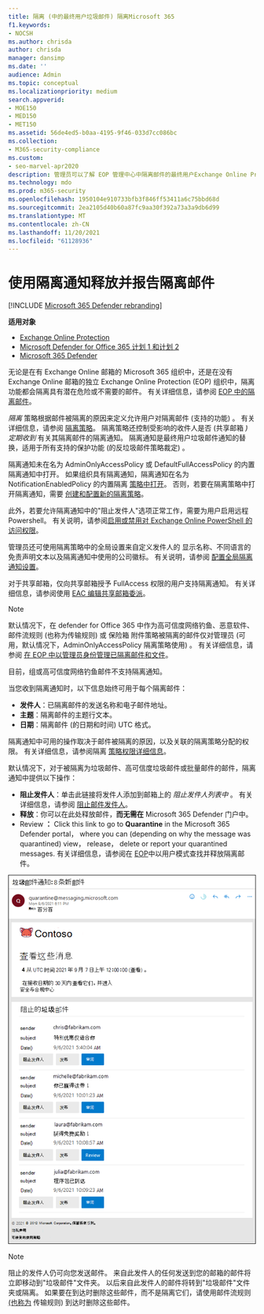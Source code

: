 ```yaml
---
title: 隔离 (中的最终用户垃圾邮件) 隔离Microsoft 365
f1.keywords:
- NOCSH
ms.author: chrisda
author: chrisda
manager: dansimp
ms.date: ''
audience: Admin
ms.topic: conceptual
ms.localizationpriority: medium
search.appverid:
- MOE150
- MED150
- MET150
ms.assetid: 56de4ed5-b0aa-4195-9f46-033d7cc086bc
ms.collection:
- M365-security-compliance
ms.custom:
- seo-marvel-apr2020
description: 管理员可以了解 EOP 管理中心中隔离邮件的最终用户Exchange Online Protection () 。
ms.technology: mdo
ms.prod: m365-security
ms.openlocfilehash: 1950104e910733bfb3f846ff53411a6c75bbd68d
ms.sourcegitcommit: 2ea2105d40b60a87fc9aa30f392a73a3a9db6d99
ms.translationtype: MT
ms.contentlocale: zh-CN
ms.lasthandoff: 11/20/2021
ms.locfileid: "61128936"
---
```

# <a name="use-quarantine-notifications-to-release-and-report-quarantined-messages"></a>使用隔离通知释放并报告隔离邮件

[!INCLUDE [Microsoft 365 Defender rebranding](../includes/microsoft-defender-for-office.md)]

**适用对象**
- [Exchange Online Protection](exchange-online-protection-overview.md)
- [Microsoft Defender for Office 365 计划 1 和计划 2](defender-for-office-365.md)
- [Microsoft 365 Defender](../defender/microsoft-365-defender.md)

无论是在有 Exchange Online 邮箱的 Microsoft 365 组织中，还是在没有 Exchange Online 邮箱的独立 Exchange Online Protection (EOP) 组织中，隔离功能都会隔离具有潜在危险或不需要的邮件。 有关详细信息，请参阅 [EOP 中的隔离邮件](quarantine-email-messages.md)。

_隔离_ 策略根据邮件被隔离的原因来定义允许用户对隔离邮件 (支持的功能) 。 有关详细信息，请参阅 [隔离策略](quarantine-policies.md)。 隔离策略还控制受影响的收件人是否 (共享邮箱 _) 定期收到_ 有关其隔离邮件的隔离通知。 隔离通知是最终用户垃圾邮件通知的替换，适用于所有支持的保护功能 (的反垃圾邮件策略裁定) 。

隔离通知未在名为 AdminOnlyAccessPolicy 或 DefaultFullAccessPolicy 的内置隔离通知中打开。 如果组织具有隔离通知，隔离通知在名为 NotificationEnabledPolicy 的内置隔离 [策略中打开](quarantine-policies.md#full-access-permissions-and-quarantine-notifications)。 否则，若要在隔离策略中打开隔离通知，需要 [创建和配置新的隔离策略](quarantine-policies.md#step-1-create-quarantine-policies-in-the-microsoft-365-defender-portal)。

此外，若要允许隔离通知中的"阻止发件人"选项正常工作，需要为用户启用远程 Powershell。 有关说明，请参阅[启用或禁用对 Exchange Online PowerShell 的访问权限](/powershell/exchange/disable-access-to-exchange-online-powershell)。

管理员还可使用隔离策略中的全局设置来自定义发件人的 显示名称、不同语言的免责声明文本以及隔离通知中使用的公司徽标。 有关说明，请参阅 [配置全局隔离通知设置](quarantine-policies.md#configure-global-quarantine-notification-settings-in-the-microsoft-365-defender-portal)。

对于共享邮箱，仅向共享邮箱授予 FullAccess 权限的用户支持隔离通知。 有关详细信息，请参阅使用 [EAC 编辑共享邮箱委派](/Exchange/collaboration-exo/shared-mailboxes#use-the-eac-to-edit-shared-mailbox-delegation)。

> [!NOTE]
> 默认情况下，在 defender for Office 365 中作为高可信度网络钓鱼、恶意软件、邮件流规则 (也称为传输规则) 或 保险箱 附件策略被隔离的邮件仅对管理员 (可用，默认情况下，AdminOnlyAccessPolicy 隔离策略使用) 。 有关详细信息，请参阅 [在 EOP 中以管理员身份管理已隔离邮件和文件](manage-quarantined-messages-and-files.md)。
>
> 目前，组或高可信度网络钓鱼邮件不支持隔离通知。 

当您收到隔离通知时，以下信息始终可用于每个隔离邮件：

- **发件人**：已隔离邮件的发送名称和电子邮件地址。
- **主题**：隔离邮件的主题行文本。
- **日期**：隔离邮件 (的日期和时间) UTC 格式。

隔离通知中可用的操作取决于邮件被隔离的原因，以及关联的隔离策略分配的权限。 有关详细信息，请参阅隔离 [策略权限详细信息](quarantine-policies.md#quarantine-policy-permission-details)。

默认情况下，对于被隔离为垃圾邮件、高可信度垃圾邮件或批量邮件的邮件，隔离通知中提供以下操作：

- **阻止发件人**：单击此链接将发件人添加到邮箱上的 _阻止发件人列表中_ 。 有关详细信息，请参阅 [阻止邮件发件人](https://support.microsoft.com/office/b29fd867-cac9-40d8-aed1-659e06a706e4)。
- **释放**：你可以在此处释放邮件，**而无需在** Microsoft 365 Defender 门户中。
- Review **：** Click this link to go to **Quarantine** in the Microsoft 365 Defender portal， where you can (depending on why the message was quarantined) view， release， delete or report your quarantined messages. 有关详细信息，请参阅在 [EOP](find-and-release-quarantined-messages-as-a-user.md)中以用户模式查找并释放隔离邮件。

![示例隔离通知。](../../media/end-user-spam-notification.png)

> [!NOTE]
> 阻止的发件人仍可向您发送邮件。 来自此发件人的任何发送到您的邮箱的邮件将立即移动到"垃圾邮件"文件夹。 以后来自此发件人的邮件将转到"垃圾邮件"文件夹或隔离。 如果要在到达时删除这些邮件，而不是隔离它们，请使用邮件流规则 [ (也称为](/exchange/security-and-compliance/mail-flow-rules/mail-flow-rules) 传输规则) 到达时删除这些邮件。
